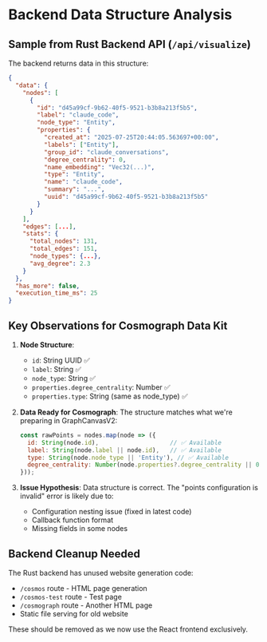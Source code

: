 # Backend Data Structure Analysis

## Sample from Rust Backend API (`/api/visualize`)

The backend returns data in this structure:

```json
{
  "data": {
    "nodes": [
      {
        "id": "d45a99cf-9b62-40f5-9521-b3b8a213f5b5",
        "label": "claude_code", 
        "node_type": "Entity",
        "properties": {
          "created_at": "2025-07-25T20:44:05.563697+00:00",
          "labels": ["Entity"],
          "group_id": "claude_conversations",
          "degree_centrality": 0,
          "name_embedding": "Vec32(...)",
          "type": "Entity",
          "name": "claude_code",
          "summary": "...",
          "uuid": "d45a99cf-9b62-40f5-9521-b3b8a213f5b5"
        }
      }
    ],
    "edges": [...],
    "stats": {
      "total_nodes": 131,
      "total_edges": 151,
      "node_types": {...},
      "avg_degree": 2.3
    }
  },
  "has_more": false,
  "execution_time_ms": 25
}
```

## Key Observations for Cosmograph Data Kit

1. **Node Structure**: 
   - `id`: String UUID ✅
   - `label`: String ✅  
   - `node_type`: String ✅
   - `properties.degree_centrality`: Number ✅
   - `properties.type`: String (same as node_type) ✅

2. **Data Ready for Cosmograph**: The structure matches what we're preparing in GraphCanvasV2:
   ```javascript
   const rawPoints = nodes.map(node => ({
     id: String(node.id),                    // ✅ Available
     label: String(node.label || node.id),   // ✅ Available  
     type: String(node.node_type || 'Entity'), // ✅ Available
     degree_centrality: Number(node.properties?.degree_centrality || 0) // ✅ Available
   }));
   ```

3. **Issue Hypothesis**: Data structure is correct. The "points configuration is invalid" error is likely due to:
   - Configuration nesting issue (fixed in latest code)
   - Callback function format
   - Missing fields in some nodes

## Backend Cleanup Needed

The Rust backend has unused website generation code:
- `/cosmos` route - HTML page generation
- `/cosmos-test` route - Test page
- `/cosmograph` route - Another HTML page
- Static file serving for old website

These should be removed as we now use the React frontend exclusively.